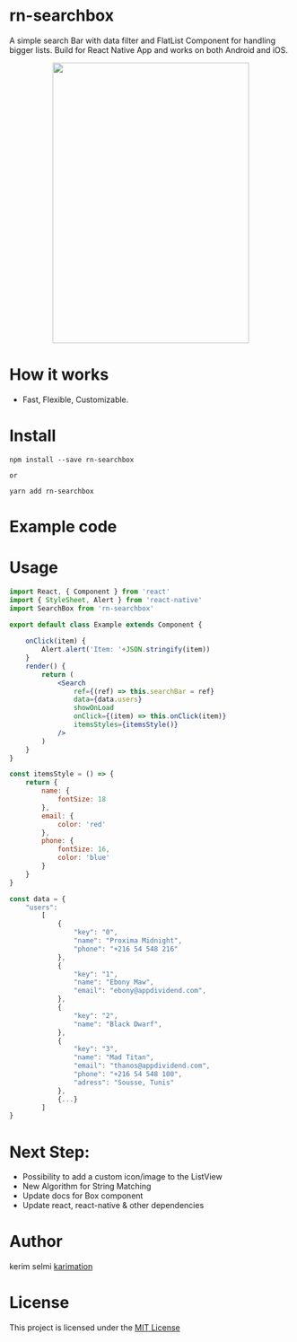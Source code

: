 
# rn-searchbox

A simple search Bar with data filter and FlatList Component for handling bigger lists.
Build for React Native App and works on both Android and iOS.


<p align="center"> 
<img src="screenshots/test.gif" height= "500" width="350" >
</p>

# How it works

* Fast, Flexible, Customizable.


# Install

```
npm install --save rn-searchbox

or

yarn add rn-searchbox

```

# Example code

# Usage

```jsx
import React, { Component } from 'react' 
import { StyleSheet, Alert } from 'react-native' 
import SearchBox from 'rn-searchbox' 

export default class Example extends Component {
    
    onClick(item) {
        Alert.alert('Item: '+JSON.stringify(item)) 
    }
    render() {
        return (
            <Search
                ref={(ref) => this.searchBar = ref}
                data={data.users}
                showOnLoad
                onClick={(item) => this.onClick(item)}
                itemsStyles={itemsStyle()}
            />
        ) 
    }
}

const itemsStyle = () => {
    return {
        name: {
            fontSize: 18
        },
        email: {
            color: 'red'
        },
        phone: {
            fontSize: 16,
            color: 'blue'
        }
    }
}

const data = {
    "users":
        [
            {
                "key": "0",
                "name": "Proxima Midnight",
                "phone": "+216 54 548 216"
            },
            {
                "key": "1",
                "name": "Ebony Maw",
                "email": "ebony@appdividend.com",
            },
            {
                "key": "2",
                "name": "Black Dwarf",
            },
            {
                "key": "3",
                "name": "Mad Titan",
                "email": "thanos@appdividend.com",
                "phone": "+216 54 548 100",
                "adress": "Sousse, Tunis"
            },
            {...}
        ]
}


```



# Next Step:

*  Possibility to add a custom icon/image to the ListView
*  New Algorithm for String Matching
*  Update docs for Box component
*  Update react, react-native & other dependencies


# Author

kerim selmi <a href="http://www.karimation.com">karimation</a>

# License

This project is licensed under the  <a href="LICENSE">MIT License</a>
